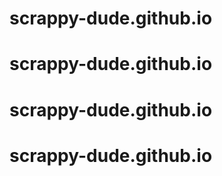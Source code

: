 # scrappy-dude.github.io
# scrappy-dude.github.io
# scrappy-dude.github.io
# scrappy-dude.github.io
